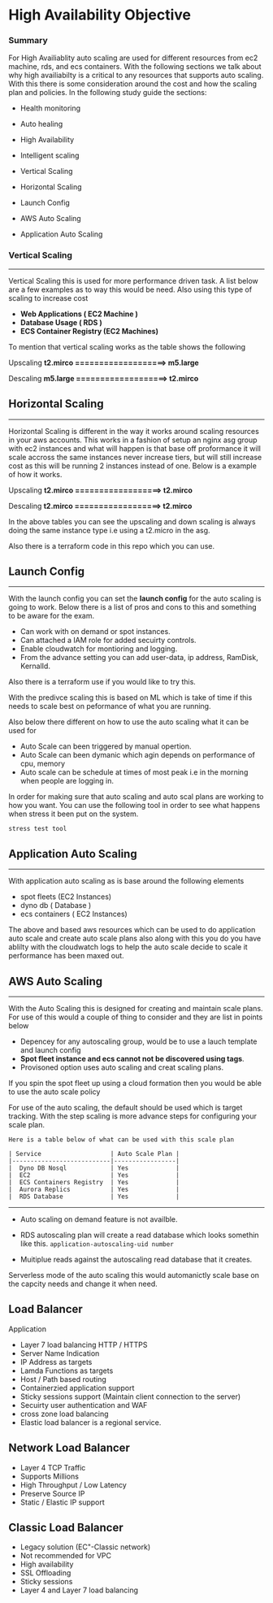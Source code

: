 # High Availability Objective

### Summary
For High Availiablity auto scaling are used for different resources from ec2 machine, rds, and ecs containers.  With the following sections we talk about why high availiabilty is a critical to any resources that supports auto scaling.  With this there is some consideration around the cost and how the scaling plan and policies.  In the following study guide the sections:

* Health monitoring

* Auto healing

* High Availability

* Intelligent scaling

* Vertical Scaling

* Horizontal Scaling

* Launch Config

* AWS Auto Scaling

* Application Auto Scaling

### Vertical Scaling
---

Vertical Scaling this is used for more performance driven task.  A list below are a few examples as to way this would be need.  Also using this type of scaling to increase cost

* <b> Web Applications ( EC2 Machine )</b>
* <b> Database Usage ( RDS ) </b>
* <b> ECS Container Registry (EC2 Machines) </b> 

To mention that vertical scaling works as the table shows the following



Upscaling **t2.mirco ===================> m5.large**

Descaling **m5.large ===================> t2.mirco**


## Horizontal Scaling
---

Horizontal Scaling is different in the way it works around scaling resources in your aws accounts.  This works in a fashion of setup an nginx asg group with ec2 instances and what will happen is that base off proformance it will scale accross the same instances never increase tiers, but will still increase cost as this will be running 2 instances instead of one.  Below is a example of how it works.

Upscaling **t2.mirco ==================> t2.mirco**

Descaling **t2.mirco ==================> t2.mirco**

In the above tables you can see the upscaling and down scaling is always doing the same instance type i.e using a t2.micro in the asg. 

Also there is a terraform code in this repo which you can use.


## Launch Config
---

With the launch config you can set the <b>launch config</b> for the auto scaling is going to work.  Below there is a list of pros and cons to this and something to be aware for the exam.

* Can work with on demand or spot instances.
* Can attached a IAM role for added secuirty controls.
* Enable cloudwatch for montioring and logging.
* From the advance setting you can add user-data, ip address, RamDisk, KernalId.

Also there is a terraform use if you would like to try this.

With the predivce scaling this is based on ML which is take of time if this needs to scale best on peformance of what you are running.

Also below there different on how to use the auto scaling what it can be used for
* Auto Scale can been triggered by manual opertion.
* Auto Scale can been dymanic which agin depends on performance of cpu, memory 
* Auto scale can be schedule at times of most peak i.e in the morning when people are logging in.

In order for making sure that auto scaling and auto scal plans are working to how you want. You can use the following tool in order to see what happens when stress it been put on the system.

`stress test tool`

## Application Auto Scaling
---

With application auto scaling as is base around the following elements 

* spot fleets (EC2 Instances)
* dyno db ( Database )
* ecs containers ( EC2 Instances)

The above and based aws resources which can be used to do application auto scale and create auto scale plans also along with this you do you have ablilty with the cloudwatch logs to help the auto scale decide to scale it performance has been maxed out.

## AWS Auto Scaling
---

With the Auto Scaling this is designed for creating and maintain scale plans.  For use of this would a couple of thing to consider and they are list in points below

* Depencey for any autoscaling group, would be to use a lauch template and launch config
* <b>Spot fleet instance and ecs cannot not be discovered using tags</b>. 
* Provisoned option uses auto scaling and creat scaling plans.

If you spin the spot fleet up using a cloud formation then you would be able to use the auto scale policy

For use of the auto scaling, the default should be used which is target tracking.  With the step scaling is more advance steps for configuring your scale plan.

    Here is a table below of what can be used with this scale plan

    | Service                   | Auto Scale Plan |
    |---------------------------|-----------------|
    |  Dyno DB Nosql            | Yes             |
    |  EC2                      | Yes             |
    |  ECS Containers Registry  | Yes             |
    |  Aurora Replics           | Yes             |
    |  RDS Database             | Yes             |



*** 

* Auto scaling on demand feature is not availble.

* RDS autoscaling plan will create a read database which looks somethin like this.
`application-autoscaling-uid number`
* Muitiplue reads against the autoscaling read database that it creates.

Serverless mode of the auto scaling this would automanictly scale base on the capcity needs and change it when need.

## Load Balancer

Application
* Layer 7 load balancing HTTP / HTTPS
* Server Name Indication
* IP Address as targets
* Lamda Functions as targets
* Host / Path based routing
* Containerzied application support
* Sticky sessions support (Maintain client connection to the server)
* Secuirty user authentication and WAF
* cross zone load balancing
* Elastic load balancer is a regional service.


## Network Load Balancer

* Layer 4 TCP Traffic
* Supports Millions
* High Throughput / Low Latency
* Preserve Source IP
* Static / Elastic IP support

## Classic Load Balancer

* Legacy solution (EC"-Classic network)
* Not recommended for VPC
* High availability
* SSL Offloading
* Sticky sessions
* Layer 4 and Layer 7 load balancing

